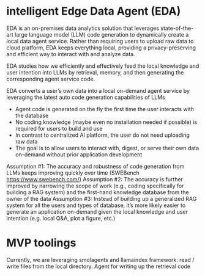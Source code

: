 # intelligent Edge Data Agent (EDA)
EDA is an on-premises data analytics solution that leverages state-of-the-art large language model (LLM) code generation to dynamically create a local data agent service. Rather than requiring users to upload raw data to cloud platform, EDA keeps everything local, providing a privacy-preserving and efficient way to interact with and analyze data.

EDA studies how we efficiently and effectively feed the local knowledge and user intention into LLMs by retrieval, memory, and then generating the corresponding agent service code. 

EDA converts a user’s own data into a local on-demand agent service by leveraging the latest auto code generation capabilities of LLMs
- Agent code is generated on the fly the first time the user interacts with the database
- No coding knowledge (maybe even no installation needed if possible) is required for users to build and use
- In contrast to centralized AI platform, the user do not need uploading raw data
- The goal is to allow users to interact with, digest, or serve their own data on-demand without prior application development

Assumption #1: The accuracy and robustness of code generation from LLMs keeps improving quickly over time (SWEBench https://www.swebench.com/) 
Assumption #2: The accuracy is further improved by narrowing the scope of work (e.g., coding specifically for building a RAG system) and the first-hand knowledge database from the owner of the data
Assumption #3: Instead of building up a generalized RAG system for all the users and types of database, it’s more likely easier to generate an application on-demand given the local knowledge and user intention (e.g. local Q&A, plot a figure, etc.)

# MVP toolings
Currently, we are leveraging smolagents and llamaindex framework: read / write files from the local directory. Agent for writing up the retrieval code

